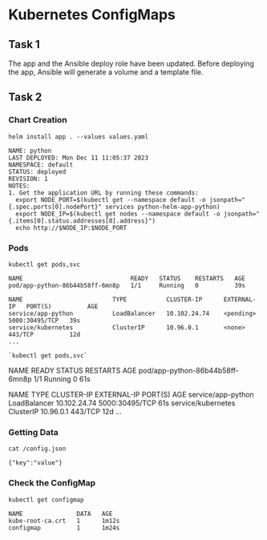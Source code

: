 # Kubernetes ConfigMaps


## Task 1

The app and the Ansible deploy role have been updated.
Before deploying the app, Ansible will generate a volume and a template file.

## Task 2

### Chart Creation

`helm install app . --values values.yaml`

```
NAME: python
LAST DEPLOYED: Mon Dec 11 11:05:37 2023
NAMESPACE: default
STATUS: deployed
REVISION: 1
NOTES:
1. Get the application URL by running these commands:
  export NODE_PORT=$(kubectl get --namespace default -o jsonpath="{.spec.ports[0].nodePort}" services python-helm-app-python)
  export NODE_IP=$(kubectl get nodes --namespace default -o jsonpath="{.items[0].status.addresses[0].address}")
  echo http://$NODE_IP:$NODE_PORT
```
### Pods

`kubectl get pods,svc`

```
NAME                              READY   STATUS    RESTARTS   AGE
pod/app-python-86b44b58ff-6mn8p   1/1     Running   0          39s

NAME                         TYPE           CLUSTER-IP      EXTERNAL-IP   PORT(S)          AGE
service/app-python           LoadBalancer   10.102.24.74    <pending>     5000:30495/TCP   39s
service/kubernetes           ClusterIP      10.96.0.1       <none>        443/TCP          12d
...

`kubectl get pods,svc`

```
NAME                              READY   STATUS    RESTARTS   AGE
pod/app-python-86b44b58ff-6mn8p   1/1     Running   0          61s

NAME                         TYPE           CLUSTER-IP      EXTERNAL-IP   PORT(S)          AGE
service/app-python           LoadBalancer   10.102.24.74    <pending>     5000:30495/TCP   61s
service/kubernetes           ClusterIP      10.96.0.1       <none>        443/TCP          12d
...

### Getting Data

`cat /config.json`

```
{"key":"value"}
```

### Check the ConfigMap

`kubectl get configmap`

```
NAME               DATA   AGE
kube-root-ca.crt   1      1m12s
configmap          1      1m24s
```